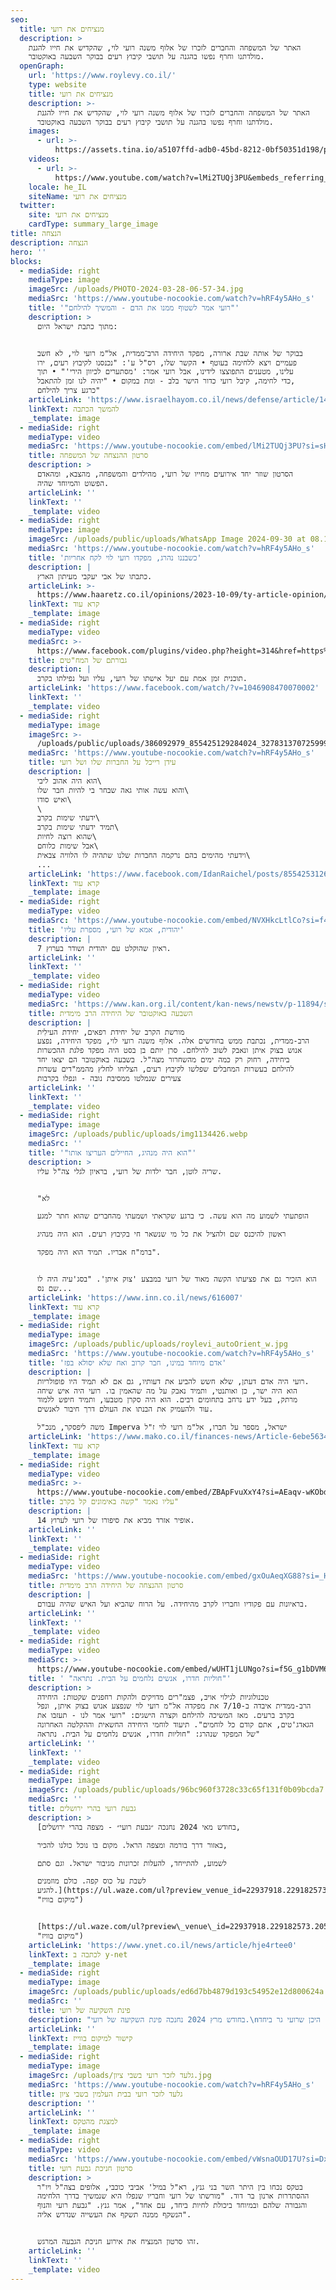 ```yaml
---
seo:
  title: מנציחים את רועי
  description: >
    האתר של המשפחה והחברים לזכרו של אלוף משנה רועי לוי, שהקדיש את חייו להגנת
    מולדתנו וחרף נפשו בהגנה על תושבי קיבוץ רעים בבוקר השבעה באוקטובר.
  openGraph:
    url: 'https://www.roylevy.co.il/'
    type: website
    title: מנציחים את רועי
    description: >-
      האתר של המשפחה והחברים לזכרו של אלוף משנה רועי לוי, שהקדיש את חייו להגנת
      מולדתנו וחרף נפשו בהגנה על תושבי קיבוץ רעים בבוקר השבעה באוקטובר.
    images:
      - url: >-
          https://assets.tina.io/a5107ffd-adb0-45bd-8212-0bf50351d198/public/uploads/home-cover.jpeg
    videos:
      - url: >-
          https://www.youtube.com/watch?v=lMi2TUQj3PU&embeds_referring_euri=https%3A%2F%2Fwww.roylevy.co.il%2F
    locale: he_IL
    siteName: מנציחים את רועי
  twitter:
    site: מנציחים את רועי
    cardType: summary_large_image
title: הנצחה
description: הנצחה
hero: ''
blocks:
  - mediaSide: right
    mediaType: image
    imageSrc: /uploads/PHOTO-2024-03-28-06-57-34.jpg
    mediaSrc: 'https://www.youtube-nocookie.com/watch?v=hRF4y5AHo_s'
    title: '"רועי אמר לשטוף ממנו את הדם - והמשיך להילחם"'
    description: >
      מתוך כתבת ישראל היום:


      בבוקר של אותה שבת ארורה, מפקד היחידה הרב־ממדית, אל"מ רועי לוי, לא חשב
      פעמיים ויצא ללחימה בעוטף • הקשר שלו, רס"ל ע': "נכנסנו לקיבוץ רעים, ירו
      עלינו, מטענים התפוצצו לידינו, אבל רועי אמר: 'מסתערים לכיוון הירי'" • תוך
      כדי לחימה, קיבל רועי כדור הישר בלב - ומת במקום • "יהיה לנו זמן להתאבל,
      כרגע צריך להילחם"
    articleLink: 'https://www.israelhayom.co.il/news/defense/article/14744224'
    linkText: להמשך הכתבה
    _template: image
  - mediaSide: right
    mediaType: video
    mediaSrc: 'https://www.youtube-nocookie.com/embed/lMi2TUQj3PU?si=sHvZy_DX4hEFyHRh'
    title: סרטון ההנצחה של המשפחה
    description: >
      הסרטון שוזר יחד אירועים מחייו של רועי, מהילדים והמשפחה, מהצבא, ומהאדם
      הפשוט והמיוחד שהיה.
    articleLink: ''
    linkText: ''
    _template: video
  - mediaSide: right
    mediaType: image
    imageSrc: /uploads/public/uploads/WhatsApp Image 2024-09-30 at 08.17.38.jpeg
    mediaSrc: 'https://www.youtube-nocookie.com/watch?v=hRF4y5AHo_s'
    title: 'כשבננו נהרג, מפקדו רועי לוי לקח אחריות'
    description: |
      כתבתו של אבי יעקבי מעיתון הארץ.
    articleLink: >-
      https://www.haaretz.co.il/opinions/2023-10-09/ty-article-opinion/.premium/0000018b-13c1-dcc2-a99b-17d17f090000
    linkText: קרא עוד
    _template: image
  - mediaSide: right
    mediaType: video
    mediaSrc: >-
      https://www.facebook.com/plugins/video.php?height=314&href=https%3A%2F%2Fwww.facebook.com%2FKANREALTIME%2Fvideos%2F1046908470070002%2F&show_text=false&width=560
    title: גבורתם של המח"טים
    description: |
      תוכנית זמן אמת עם יעל אישתו של רועי, עליו ועל נפילתו בקרב.
    articleLink: 'https://www.facebook.com/watch/?v=1046908470070002'
    linkText: ''
    _template: video
  - mediaSide: right
    mediaType: image
    imageSrc: >-
      /uploads/public/uploads/386092979_855425129284024_3278313707259996369_n.jpg
    mediaSrc: 'https://www.youtube-nocookie.com/watch?v=hRF4y5AHo_s'
    title: עידן רייכל על החברות שלו ושל רועי
    description: |
      הוא היה אהוב ליבי\
      והוא עשה אותי גאה שבחר בי להיות חבר שלו\
      ואיש סודו\
      \
      ידעתי שימות בקרב\
      תמיד ידעתי שימות בקרב\
      שהוא רוצה לחיות\
      אבל שימות כלוחם\
      וידעתי מהימים בהם נרקמה החברות שלנו שתהיה לו הלוויה צבאית\
      ...
    articleLink: 'https://www.facebook.com/IdanRaichel/posts/855425312617339?ref=embed_post'
    linkText: קרא עוד
    _template: image
  - mediaSide: right
    mediaType: video
    mediaSrc: 'https://www.youtube-nocookie.com/embed/NVXHkcLtlCo?si=f4uIdKg5VxTT8Mmx'
    title: 'יהודית, אמא של רועי, מספרת עליו'
    description: |
      ראיון שהוקלט עם יהודית ושודר בערוץ 7.
    articleLink: ''
    linkText: ''
    _template: video
  - mediaSide: right
    mediaType: video
    mediaSrc: 'https://www.kan.org.il/content/kan-news/newstv/p-11894/s1/748488/'
    title: השבעה באוקטובר של היחידה הרב מימדית
    description: |
      מורשת הקרב של יחידת רפאים, יחידת העילִית
      הרב-ממדית, נכתבת ממש בחודשים אלה. אלוף משנה רועי לוי, מפקד היחידה, נפצע
      אנוש בצוק איתן ונאבק לשוב להילחם. סרן יותם בן בסט היה מפקד פלגת ההכשרות
      ביחידה, רחוק רק כמה ימים מהשחרור מצה"ל. בשבעה באוקטובר הם יצאו יחד
      להילחם בעשרות המחבלים שפלשו לקיבוץ רעים, הצליחו לחלץ מהממ"דים עשרות
      צעירים שנמלטו ממסיבת נובה - ונפלו בקרבות
    articleLink: ''
    linkText: ''
    _template: video
  - mediaSide: right
    mediaType: image
    imageSrc: /uploads/public/uploads/img1134426.webp
    mediaSrc: ''
    title: '"הוא היה מנהיג, החיילים העריצו אותו"'
    description: >
      שריה לוטן, חבר ילדות של רועי, בראיון לגלי צה"ל עליו.


      "לא

      הופתעתי לשמוע מה הוא עשה. כי ברגע שקראתי ושמעתי מהחברים שהוא חתר למגע

      ראשון להיכנס שם ולהציל את כל מי שנשאר חי בקיבוץ רעים. הוא היה מנהיג

      ברמ"ח אבריו. תמיד הוא היה מפקד".


      הוא הזכיר גם את פציעתו הקשה מאוד של רועי במבצע 'צוק איתן'. "בסג'עיה היה לו
      שם נס...
    articleLink: 'https://www.inn.co.il/news/616007'
    linkText: קרא עוד
    _template: image
  - mediaSide: right
    mediaType: image
    imageSrc: /uploads/public/uploads/roylevi_autoOrient_w.jpg
    mediaSrc: 'https://www.youtube-nocookie.com/watch?v=hRF4y5AHo_s'
    title: 'אדם מיוחד במינו, חבר קרוב ואח שלא יסולא בפז'
    description: |
      רועי היה אדם דעתן, שלא חשש להביע את דעותיו, גם אם לא תמיד היו פופולריות.
      הוא היה ישר, כן ואותנטי, ותמיד נאבק על מה שהאמין בו. רועי היה איש שיחה
      מרתק, בעל ידע נרחב בתחומים רבים. הוא היה סקרן מטבעו, ותמיד חיפש ללמוד
      עוד ולהעמיק את הבנתו את העולם דרך חיבור לאנשים.

      משה ליפסקר, מנכ"ל Imperva ישראל, מספר על חברו, אל"מ רועי לוי ז"ל
    articleLink: 'https://www.mako.co.il/finances-news/Article-6ebe563495c6f81026.htm'
    linkText: קרא עוד
    _template: image
  - mediaSide: right
    mediaType: video
    mediaSrc: >-
      https://www.youtube-nocookie.com/embed/ZBApFvuXxY4?si=AEaqv-wKObd9e7om&amp;start=55
    title: עליו נאמר "קשה באימונים קל בקרב"
    description: |
      אופיר אזרד מביא את סיפורו של רועי לערוץ 14.
    articleLink: ''
    linkText: ''
    _template: video
  - mediaSide: right
    mediaType: video
    mediaSrc: 'https://www.youtube-nocookie.com/embed/gxOuAeqXG88?si=_H4ufb8YnXHC8Roz'
    title: סרטון ההנצחה של היחידה הרב מימדית
    description: |
      בראיונות עם פקודיו וחבריו לקרב מהיחידה. על הרוח שהביא ועל האיש שהיה עבורם.
    articleLink: ''
    linkText: ''
    _template: video
  - mediaSide: right
    mediaType: video
    mediaSrc: >-
      https://www.youtube-nocookie.com/embed/wUHT1jLUNgo?si=f5G_g1bDVM6QQfXQ&amp;start=38
    title: ' "חוליות חדרו, אנשים נלחמים על הבית. נתראה"'
    description: >
      טכנולוגיות לגילוי אויב, פצמ"רים מדויקים ולהקות רחפנים שקטות: היחידה
      הרב-ממדית איבדה ב-7/10 את מפקדה אל"מ רועי לוי שנפצע אנוש בצוק איתן, ונפל
      בקרב ברעים. מאז המשיכה להילחם וקצרה הישגים: "רועי אמר לנו - תעזבו את
      הגאדג'טים, אתם קודם כל לוחמים". תיעוד לוחמי היחידה החשאית וההקלטה האחרונה
      של המפקד שנהרג: "חוליות חדרו, אנשים נלחמים על הבית. נתראה"
    articleLink: ''
    linkText: ''
    _template: video
  - mediaSide: right
    mediaType: image
    imageSrc: /uploads/public/uploads/96bc960f3728c33c65f131f0b09bcda7.jpeg
    mediaSrc: ''
    title: גבעת רועי בהרי ירושלים
    description: >
      [בחודש מאי 2024 נחנכה ״גבעת רועי״ - מצפה בהרי ירושלים,

      באזור דרך בורמה ומצפה הראל. מקום בו נוכל כולנו להכיר,

      לשמוע, להתייחד, להעלות זכרונות מגיבור ישראל. וגם סתם

      לשבת על כוס קפה. כולם מוזמנים
      להגיע.](https://ul.waze.com/ul?preview_venue_id=22937918.229182573.2053508\&navigate=yes
      "מיקום בוויז")


      [https://ul.waze.com/ul?preview\_venue\_id=22937918.229182573.2053508\&navigate=yes](https://ul.waze.com/ul?preview_venue_id=22937918.229182573.2053508\&navigate=yes
      "מיקום בוויז")
    articleLink: 'https://www.ynet.co.il/news/article/hje4rtee0'
    linkText: לכתבה ב y-net
    _template: image
  - mediaSide: right
    mediaType: image
    imageSrc: /uploads/public/uploads/ed6d7bb4879d193c54952e12d800624a.jpeg
    mediaSrc: ''
    title: פינת השקיעה של רועי
    description: "בחודש מרץ 2024 נחנכה פינת השקיעה של רועי.\nבמושב שבי ציון שבגליל המערבי, היכן שרועי גר ביחד\nעם אשתו יעל וילדיהם, היתה נקודה ממש על קו החוף,\nאותה הם אהבו לפקוד מדי פעם בשעות ערב לקראת שקיעה.\nבדיוק בנקודה זו הוקמה נדנדת עץ ואבן זיכרון לידה.\nמוזמנים להגיע ולצפות בשקיעות היפות מהנדנדה.\L\n"
    articleLink: ''
    linkText: קישור למיקום בווייז
    _template: image
  - mediaSide: right
    mediaType: image
    imageSrc: /uploads/גלעד לזכר רועי בשבי ציון.jpg
    mediaSrc: 'https://www.youtube-nocookie.com/watch?v=hRF4y5AHo_s'
    title: גלעד לזכר רועי בבית העלמין בשבי ציון
    description: ''
    articleLink: ''
    linkText: למצגת מהטקס
    _template: image
  - mediaSide: right
    mediaType: video
    mediaSrc: 'https://www.youtube-nocookie.com/embed/vWsnaOUD17U?si=DxNs5YVyBzQzWyhl'
    title: סרטון חניכת גבעת רועי
    description: >
      בטקס נכחו בין היתר השר בני גנץ, רא"ל במיל' אביבי כוכבי, אלופים בצה"ל ויו"ר
      ההסתדרות ארנון בר דוד. "מורשתו של רועי וחבריו שנפלו היא שנמשיך בדרך הלחימה
      והגבורה שלהם ובמיוחד ביכולת לחיות ביחד, עם אחד", אמר גנץ. "גבעת רועי והנוף
      הנשקף ממנה תשקף את העשייה שנדרש אליה".


      זהו סרטון המנציח את אירוע חניכת הגבעה המרגש.
    articleLink: ''
    linkText: ''
    _template: video
---
```



